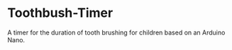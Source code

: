 # Toothbush-Timer
A timer for the duration of tooth brushing for children based on an Arduino Nano.
